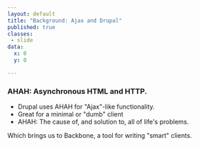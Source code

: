 ```yaml
---
layout: default
title: "Background: Ajax and Drupal"
published: true
classes:
 - slide
data:
  x: 0
  y: 0

---
```


### AHAH: Asynchronous HTML and HTTP.

* Drupal uses AHAH for "Ajax"-like functionality.
* Great for a minimal or "dumb" client
* AHAH: The cause of, and solution to, all of life's problems.

Which brings us to Backbone, a tool for writing "smart" clients.

